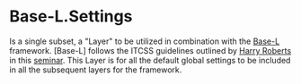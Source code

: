 # Base-L.Settings

Is a single subset, a "Layer" to be utilized in combination with the
[Base-L](https://github.com/hanakin/base-l) framework. [Base-L] follows the
ITCSS guidelines outlined by [Harry Roberts](http://www.csswizardry.com) in
this [seminar](https://www.youtube.com/watch?v=1OKZOV-iLj4). This Layer is for
all the default global settings to be included in all the subsequent layers for
the framework.
